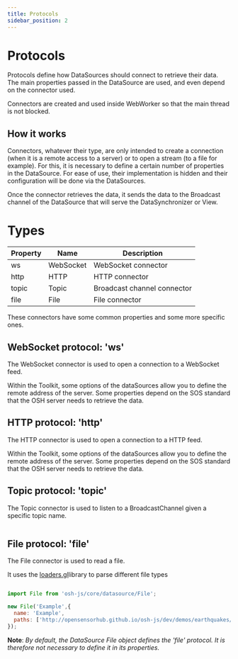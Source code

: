 ```yaml
---
title: Protocols
sidebar_position: 2
---
```


# Protocols

Protocols define how DataSources should connect to retrieve their data. The main properties passed in the DataSource are used, and even depend on the connector used.

Connectors are created and used inside WebWorker so that the main thread is not blocked.

## How it works

Connectors, whatever their type, are only intended to create a connection (when it is a remote access to a server) or to open a stream (to a file for example). For this, it is necessary to define a certain number of properties in the DataSource. For ease of use, their implementation is hidden and their configuration will be done via the DataSources.

Once the connector retrieves the data, it sends the data to the Broadcast channel of the DataSource that will serve the DataSynchronizer or View.

# Types

| Property | Name       | Description               |
|----------|------------|---------------------------|
| ws       | WebSocket  | WebSocket connector       |
| http     | HTTP       | HTTP connector            |
| topic    | Topic      | Broadcast channel connector |
| file     | File       | File connector            |

These connectors have some common properties and some more specific ones.









## WebSocket protocol: 'ws'

The WebSocket connector is used to open a connection to a WebSocket feed.

Within the Toolkit, some options of the dataSources allow you to define the remote address of the server. Some properties depend on the SOS standard that the OSH server needs to retrieve the data.

<!-- [See an example]() -->

## HTTP protocol: 'http'

The HTTP connector is used to open a connection to a HTTP feed.

Within the Toolkit, some options of the dataSources allow you to define the remote address of the server. Some properties depend on the SOS standard that the OSH server needs to retrieve the data.

## Topic protocol: 'topic'

The Topic connector is used to listen to a BroadcastChannel given a specific topic name.


```js

```

## File protocol: 'file'

The File connector is used to read a file.

It uses the [loaders.gl](https://loaders.gl/)library to parse different file types

```js

import File from 'osh-js/core/datasource/File';

new File('Example',{
  name: 'Example',
  paths: ['http://opensensorhub.github.io/osh-js/dev/demos/earthquakes/data/earthquakes.1.csv']
});

```
**Note**: *By default, the DataSource File object defines the 'file' protocol. It is therefore not necessary to define it in its properties.*

